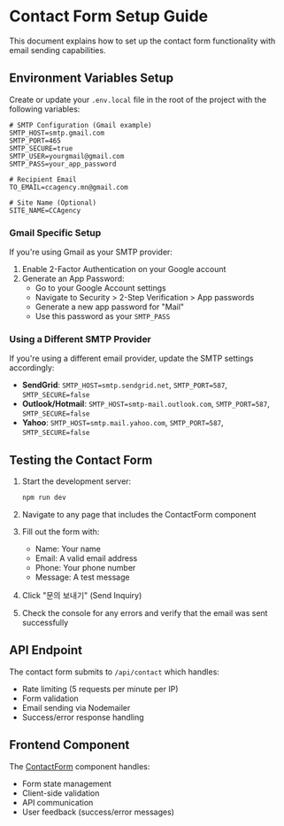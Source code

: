 # Contact Form Setup Guide

This document explains how to set up the contact form functionality with email sending capabilities.

## Environment Variables Setup

Create or update your `.env.local` file in the root of the project with the following variables:

```env
# SMTP Configuration (Gmail example)
SMTP_HOST=smtp.gmail.com
SMTP_PORT=465
SMTP_SECURE=true
SMTP_USER=yourgmail@gmail.com
SMTP_PASS=your_app_password

# Recipient Email
TO_EMAIL=ccagency.mn@gmail.com

# Site Name (Optional)
SITE_NAME=CCAgency
```

### Gmail Specific Setup

If you're using Gmail as your SMTP provider:

1. Enable 2-Factor Authentication on your Google account
2. Generate an App Password:
   - Go to your Google Account settings
   - Navigate to Security > 2-Step Verification > App passwords
   - Generate a new app password for "Mail"
   - Use this password as your `SMTP_PASS`

### Using a Different SMTP Provider

If you're using a different email provider, update the SMTP settings accordingly:

- **SendGrid**: `SMTP_HOST=smtp.sendgrid.net`, `SMTP_PORT=587`, `SMTP_SECURE=false`
- **Outlook/Hotmail**: `SMTP_HOST=smtp-mail.outlook.com`, `SMTP_PORT=587`, `SMTP_SECURE=false`
- **Yahoo**: `SMTP_HOST=smtp.mail.yahoo.com`, `SMTP_PORT=587`, `SMTP_SECURE=false`

## Testing the Contact Form

1. Start the development server:
   ```bash
   npm run dev
   ```

2. Navigate to any page that includes the ContactForm component

3. Fill out the form with:
   - Name: Your name
   - Email: A valid email address
   - Phone: Your phone number
   - Message: A test message

4. Click "문의 보내기" (Send Inquiry)

5. Check the console for any errors and verify that the email was sent successfully

## API Endpoint

The contact form submits to `/api/contact` which handles:

- Rate limiting (5 requests per minute per IP)
- Form validation
- Email sending via Nodemailer
- Success/error response handling

## Frontend Component

The [ContactForm](../src/components/ContactForm.tsx) component handles:

- Form state management
- Client-side validation
- API communication
- User feedback (success/error messages)